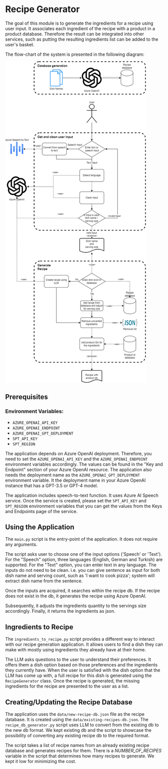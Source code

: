 # Recipe Generator
The goal of this module is to generate the ingredients for a recipe using user input.
It associates each ingredient of the recipe with a product in a product database. Therefore the result can be integrated
into other services, such as putting the resulting ingredients list can be added to the user's basket.

The flow-chart of the system is presented in the following diagram:

![recipe_generator](images/recipe_generator.drawio.png)

## Prerequisites
### Environment Variables:
  * `AZURE_OPENAI_API_KEY`
  * `AZURE_OPENAI_ENDPOINT`
  * `AZURE_OPENAI_GPT_DEPLOYMENT`
  * `SPT_API_KEY`
  * `SPT_REGION`

The application depends on Azure OpenAI deployment. Therefore, you need to set the `AZURE_OPENAI_API_KEY` and the
`AZURE_OPENAI_ENDPOINT` environment variables accordingly. The values can be found in the "Key and Endpoint" section
of your Azure OpenAI resource.
The application also needs the deployment name as the `AZURE_OPENAI_GPT_DEPLOYMENT` environment variable. It the deployment
name in your Azure OpenAI instance that has a GPT-3.5 or GPT-4 model.

The application includes speech-to-text function. It uses Azure AI Speech service. Once the service is created, please 
set the `SPT_API_KEY` and `SPT_REGION` environment variables that you can get the values from the Keys and Endpoints page
of the service.

## Using the Application
The `main.py` script is the entry-point of the application. It does not require any arguments. 

The script asks user to choose one of the input options ('Speech' or 'Text'). 
For the "Speech" option, three languages (English, German and Turkish) are supported. 
For the "Text" option, you can enter text in any language. 
The inputs do not need to be clean. i.e. you can give sentence as input for both dish name and serving count, 
such as 'I want to cook pizza'; system will extract dish name from the sentence.

Once the inputs are acquired, it searches within the recipe db. 
If the recipe does not exist in the db, it generates the recipe using Azure OpenAI. 

Subsequently, it adjusts the ingredients quantity to the servings size accordingly. 
Finally, it returns the ingredients as json.

## Ingredients to Recipe
The `ingredients_to_recipe.py` script provides a different way to interact with our recipe generation application.
It allows users to find a dish they can make with mostly using ingredients they already have at their home.

The LLM asks questions to the user to understand their preferences.
It offers them a dish option based on those preferences and the ingredients they currently have.
When the user is satisfied with the dish option that the LLM has come up with,
a full recipe for this dish is generated using the `RecipeGenerator` class.
Once the recipe is generated, the missing ingredients for the recipe are presented to the user as a list.

## Creating/Updating the Recipe Database
The application uses the `data/new-recipe-db.json` file as the recipe database. It is created using the `data/existing-recipes-db.json`.
The `recipe_db_generator.py` script uses LLM to convert from the existing db to the new db format.
We kept existing db and the script to showcase the possibility of converting any existing recipe db to the required format.

The script takes a list of recipe names from an already existing recipe database and generates recipes for them.
There is a *NUMBER_OF_RECIPES* variable in the script that determines how many recipes to generate. We kept it low for
minimizing the cost.
